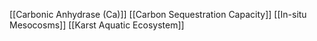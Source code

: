 [[Carbonic Anhydrase (Ca)]]
[[Carbon Sequestration Capacity]]
[[In-situ Mesocosms]]
[[Karst Aquatic Ecosystem]]
